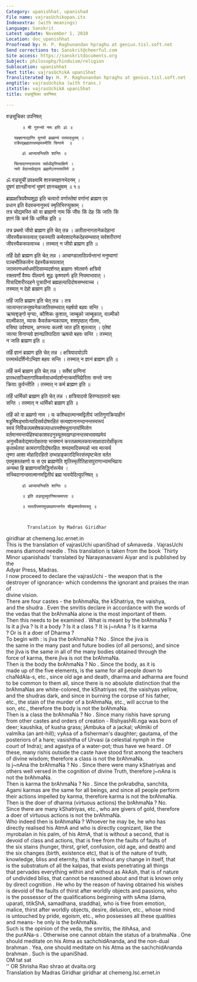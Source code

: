```yaml
---
Category: upanishhat, upanishad
File name: vajrasUchikopan.itx
Indexextra: (with meanings)
Language: Sanskrit
Latest update: November 1, 2010
Location: doc_upanishhat
Proofread by: H. P. Raghunandan hpraghu at genius.tisl.soft.net
Send corrections to: Sanskrit@cheerful.com
Site access: https://sanskritdocuments.org
Subject: philosophy/hinduism/religion
Sublocation: upanishhat
Text title: vajrasUchikA upaniShat
Transliterated by: H. P. Raghunandan hpraghu at genius.tisl.soft.net
engtitle: vajrasUchika (with trans.)
itxtitle: vajrasUchikA upaniShat
title: वज्रसूचिका उपनिषत्

---
```

  
 वज्रसूचिका उपनिषत्   
  
          ॥ श्री गुरुभ्यो नमः हरिः ॐ ॥  
  
       यज्ञ्ज्ञानाद्यान्ति मुनयो ब्राह्मण्यं परमाद्भुतम् ।  
       तत्रैपद्ब्रह्मतत्त्वमहमस्मीति चिन्तये  ॥  
  
          ॐ आप्यायन्त्विति शान्तिः ॥  
  
       चित्सदानन्दरूपाय सर्वधीवृत्तिसाक्षिणे ।  
       नमो वेदान्तवेद्याय ब्रह्मणेऽनन्तरूपिणे ॥  
  
ॐ वज्रसूचीं प्रवक्ष्यामि शास्त्रमज्ञानभेदनम्  ।  
दूषणं ज्ञानहीनानां भूषणं ज्ञानचक्षुषाम्  ॥ १॥  
  
ब्राह्मक्षत्रियवैष्यशूद्रा इति चत्वारो वर्णास्तेषां वर्णानां ब्राह्मण एव  
प्रधान इति वेदवचनानुरूपं स्मृतिभिरप्युक्तम्  ।  
तत्र चोद्यमस्ति को वा ब्राह्मणो नाम किं जीवः किं देहः किं जातिः किं  
ज्ञानं किं कर्म किं धार्मिक इति ॥  
  
तत्र प्रथमो जीवो ब्राह्मण इति चेत् तन्न । अतीतानागतानेकदेहानां  
जीवस्यैकरूपत्वात् एकस्यापि कर्मवशादनेकदेहसम्भवात् सर्वशरीराणां  
जीवस्यैकरूपत्वाच्च । तस्मात् न जीवो ब्राह्मण इति ॥  
  
तर्हि देहो ब्राह्मण इति चेत् तन्न । आचाण्डालादिपर्यन्तानां मनुष्याणां  
पञ्चभौतिकत्वेन देहस्यैकरूपत्वात्  
जरामरणधर्माधर्मादिसाम्यदर्शनत् ब्राह्मणः श्वेतवर्णः क्षत्रियो  
रक्तवर्णो वैश्यः पीतवर्णः शूद्रः कृष्णवर्णः इति नियमाभावात् ।  
पित्रादिशरीरदहने पुत्रादीनां ब्रह्महत्यादिदोषसम्भवाच्च ।  
तस्मात् न देहो ब्राह्मण इति ॥  
  
तर्हि जाति ब्राह्मण इति चेत् तन्न । तत्र  
जात्यन्तरजन्तुष्वनेकजातिसम्भवात् महर्षयो बहवः सन्ति ।  
ऋष्यशृङ्गो मृग्याः, कौशिकः कुशात्, जाम्बूको जाम्बूकात्, वाल्मीको  
वाल्मीकात्, व्यासः कैवर्तकन्यकायाम्, शशपृष्ठात् गौतमः,  
वसिष्ठ उर्वश्याम्, अगस्त्यः कलशे जात इति शृतत्वात् । एतेषां  
जात्या विनाप्यग्रे ज्ञानप्रतिपादिता ऋषयो बहवः सन्ति । तस्मात्  
न जाति ब्राह्मण इति ॥  
  
तर्हि ज्ञानं ब्राह्मण इति चेत् तन्न । क्षत्रियादयोऽपि  
परमार्थदर्शिनोऽभिज्ञा बहवः सन्ति । तस्मात् न ज्ञानं ब्राह्मण इति ॥  
  
तर्हि कर्म ब्राह्मण इति चेत् तन्न । सर्वेषां प्राणिनां  
प्रारब्धसञ्चितागामिकर्मसाधर्म्यदर्शनात्कर्माभिप्रेरिताः सन्तो जनाः  
क्रियाः कुर्वन्तीति । तस्मात् न कर्म ब्राह्मण इति ॥  
  
तर्हि धार्मिको ब्राह्मण इति चेत् तन्न । क्षत्रियादयो हिरण्यदातारो बहवः  
सन्ति । तस्मात् न धार्मिको ब्राह्मण इति ॥  
  
तर्हि को वा ब्रह्मणो नाम । यः कश्चिदात्मानमद्वितीयं जातिगुणक्रियाहीनं  
षडूर्मिषड्भावेत्यादिसर्वदोषरहितं सत्यज्ञानानन्दानन्तस्वरूपं  
स्वयं निर्विकल्पमशेषकल्पाधारमशेषभूतान्तर्यामित्वेन  
वर्तमानमन्तर्यहिश्चाकाशवदनुस्यूतमखण्डानन्दस्वभावमप्रमेयं  
अनुभवैकवेद्यमपरोक्षतया भासमानं करतळामलकवत्साक्षादपरोक्षीकृत्य  
कृतार्थतया कामरागादिदोषरहितः शमदमादिसम्पन्नो भाव मात्सर्य  
तृष्णा आशा मोहादिरहितो दम्भाहङ्कारदिभिरसंस्पृष्टचेता वर्तत  
एवमुक्तलक्षणो यः स एव ब्राह्मणेति शृतिस्मृतीतिहासपुराणाभ्यामभिप्रायः  
अन्यथा हि ब्राह्मणत्वसिद्धिर्नास्त्येव ।  
सच्चिदानान्दमात्मानमद्वितीयं ब्रह्म भावयेदित्युपनिषत् ॥  
  
          ॐ आप्यायन्त्विति शान्तिः ॥  
  
          ॥ इति वज्रसूच्युपनिषत्समाप्ता ॥  
  
          ॥ भारतीरमणमुख्यप्राणन्तर्गत श्रीकृष्णार्पणमस्तु ॥  
  
  
  
            Translation by Madras Giridhar  
giridhar at chemeng.Isc.ernet.in  
This is the translation of vajrasUchi upaniShad of sAmaveda . VajrasUchi  
means diamond needle . This translation is taken from the book `Thirty  
Minor upanishads' translated by Narayanasvami Aiyar and is published by the  
Adyar Press, Madras.  
        I now proceed to declare the vajrasUchi - the weapon that is the  
destroyer of ignorance- which condemns the ignorant and praises the man of  
divine vision.  
        There are four castes - the brAhmaNa, the kShatriya, the vaishya,  
and the shudra . Even the smritis declare in accordance with the words of  
the vedas that the brAhmaNa alone is the most important of them.  
        Then this needs to be examined . What is meant by the brAhmaNa ?  
Is it a jIva ? Is it a body ? Is it a class ? It is j~nAna ? Is it karma  
? Or is it a doer of Dharma ?  
        To begin with : is jIva the brAhmaNa ? No . Since the jiva is  
the same in the many past and future bodies (of all persons), and since  
the jIva is the same in all of the many bodies obtained through the  
force of karma, there jIva is not the brAhmaNa.  
        Then is the body the brAhmaNa ? No . Since the body, as it is  
made up of the five elements, is the same for all people down to  
chaNdAla-s, etc., since old age and death, dharma and adharma are found  
to be common to them all, since there is no absolute distinction that the  
brAhmaNas are white-colored, the kShatriyas red, the vaishyas yellow,  
and the shudras dark, and since in burning the corpse of his father,  
etc., the stain of the murder of a brAhmaNa, etc., will accrue to the  
son, etc., therefore the body is not the brAhmaNa.  
        Then is a class the brAhmaNa ? No . Since many rishis have sprung  
from other castes and orders of creation - RishyashRi.nga was born of  
deer; kaushika, of kusha grass; jAmbuka of a jackal; vAlmiki of  
valmIka (an ant-hill); vyAsa of a fisherman's daughter; gautama, of the  
posteriors of a hare; vasishtha of Urvasi (a celestial nymph in the  
court of Indra); and agastya of a water-pot; thus have we heard . Of  
these, many rishis outside the caste have stood first among the teachers  
of divine wisdom; therefore a class is not the brAhmaNa.  
        Is j~nAna the brAhmaNa ? No . Since there were many kShatriyas and  
others well versed in the cognition of divine Truth, therefore j~nAna is  
not the brAhmaNa.  
        Then is karma the brAhmaNa ? No . Since the prArabdha, sanchita,  
Agami karmas are the same for all beings, and since all people perform  
their actions impelled by karma, therefore karma is not the brAhmaNa.  
        Then is the doer of dharma (virtuous actions) the brAhmaNa ? No.  
Since there are many kShatriyas, etc., who are givers of gold, therefore  
a doer of virtuous actions is not the brAhmaNa.  
        Who indeed then is brAhmaNa ? Whoever he may be, he who has  
directly realised his AtmA and who is directly cognizant, like the  
myrobalan in his palm, of his AtmA, that is without a second, that is  
devoid of class and actions, that is free from the faults of faults of  
the six stains (hunger, thirst, grief, confusion, old age, and death) and  
the six changes (birth, existence etc), that is of the nature of truth,  
knowledge, bliss and eternity, that is without any change in itself, that  
is the substratum of all the kalpas, that exists penetrating all things  
that pervades everything within and without as AkAsh, that is of nature  
of undivided bliss, that cannot be reasoned about and that is known only  
by direct cognition . He who by the reason of having obtained his wishes  
is devoid of the faults of thirst after worldly objects and passions, who  
is the possessor of the qualifications beginning with sAma (dama,  
uparati, titikShA, samadhana, sraddha), who is free from emotion,  
malice, thirst after worldly objects, desire, delusion, etc., whose mind  
is untouched by pride, egoism, etc., who possesses all these qualities  
and means- he only is the brAhmaNa.  
        Such is the opinion of the veda, the smritis, the itihAsa, and  
the purANa-s . Otherwise one cannot obtain the status of a brahmaNa . One  
should meditate on his Atma as sachchidAnanda, and the non-dual  
brahman . Yea, one should meditate on his Atma as the sachchidAnanda  
brahman . Such is the upaniShad.  
          OM tat sat  
''
OR Shrisha Rao shrao at dvaita.org  
Translation by Madras Giridhar giridhar at chemeng.Isc.ernet.in  
  
